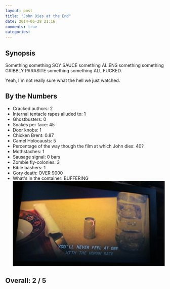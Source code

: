 ```yaml
---
layout: post
title: "John Dies at the End"
date: 2014-06-28 21:16
comments: true
categories: 
---
```


Synopsis
--------

Something something SOY SAUCE something ALIENS something something GRIBBLY PARASITE something something ALL FUCKED.

Yeah, I'm not really sure what the hell we just watched.

By the Numbers
--------------

* Cracked authors: 2
* Internal tentacle rapes alluded to: 1
* Ghostbusters: 0
* Snakes per face: 45
* Door knobs: 1
* Chicken Brent: 0.87
* Camel Holocausts: 5
* Percentage of the way though the film at which John dies: 40?
* Mothstaches: 1
* Sausage signal: 0 bars
* Zombie fly-colonies: 3
* Bible bashers: 1
* Gory death: OVER 9000
* What's in the container: BUFFERING
![Buffering](/filmreviews/buffering.jpg)

Overall: 2 / 5
--------------
